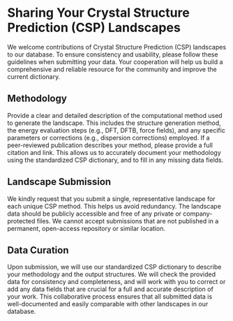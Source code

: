 # Sharing Your Crystal Structure Prediction (CSP) Landscapes

We welcome contributions of Crystal Structure Prediction (CSP) landscapes to our database. To ensure consistency and
usability, please follow these guidelines when submitting your data. Your cooperation will help us build a comprehensive
and reliable resource for the community and improve the current dictionary.

## Methodology 

Provide a clear and detailed description of the computational method used to generate the landscape. This
includes the structure generation method, the energy evaluation steps (e.g., DFT, DFTB, force fields), and any specific
parameters or corrections (e.g., dispersion corrections) employed. If a peer-reviewed publication describes your method,
please provide a full citation and link. This allows us to accurately document your methodology using the standardized
CSP dictionary, and to fill in any missing data fields.

## Landscape Submission 

We kindly request that you submit a single, representative landscape for each unique CSP method.
This helps us avoid redundancy. The landscape data should be publicly
accessible and free of any private or company-protected files. We cannot accept submissions that are not published in a
permanent, open-access repository or similar location. 

## Data Curation 

Upon submission, we will use our standardized CSP dictionary to describe your methodology and the output
structures. We will check the provided data for consistency and completeness, and will work with you to correct or add
any data fields that are crucial for a full and accurate description of your work. This collaborative process ensures
that all submitted data is well-documented and easily comparable with other landscapes in our database.
